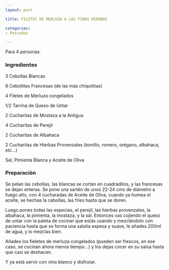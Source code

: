 ```yaml
---
layout: post

title: FILETES DE MERLUZA A LAS FINAS HIERBAS

categories:
- Pescados

---
```

Para 4 personas.

<h3>Ingredientes</h3>

3 Cebollas Blancas

8 Cebollitas Francesas (de las más chiquititas)

4 Filetes de Merluza congelados

1/2 Tarrina de Queso de Untar

2 Cucharitas de Mostaza a la Antigua

4 Cucharitas de Perejil

2 Cucharitas de Albahaca

2 Cucharitas de Hierbas Provenzales (tomillo, romero, orégano, albahaca, etc...)

Sal, Pimienta Blanca y Aceite de Oliva

<h3>Preparación</h3>

Se pelan las cebollas, las blancas se cortan en cuadraditos, y las francesas se dejan enteras. Se pone una sartén de unos 22-24 cms de diámetro a fuego alto, con 4 cucharadas de Aceite de Oliva, cuando ya humea el aceite, se hechas la cebollas, las fríes hasta que se doren.

Luego pones todas las especias, el perejil, las hierbas provenzales, la albahaca, la pimienta, la mostaza, y la sal. Entonces vas cojiendo el queso de untar con la paleta de cocinar que estás usando y mezclándolo con paciencia hasta que se forma una salsita espesa y suave, le añades 200ml de agua, y lo mezclas bien.

Añades los fieletes de merluza congelados (pueden ser frescos, en ese caso, se cocinan ahora menos tiempo...) y los dejas cocer en su salsa hasta que casi se deshacen.

Y ya está servir con vino blanco y disfrutar.